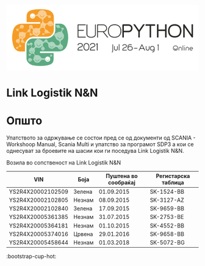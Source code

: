 ![EuroPythonLogo](images/euro-python-logo.png)

# Link Logistik N&N

# Општо

Упатството за одржување се состои пред се од документи од SCANIA - Workshoop Manual, Scania Multi и упатство за програмот SDP3 а кои се однесуват за броевите на шасии кои ги поседува Link Lоgistik N&N.

Возила во сопственост на Link Logistik N&N

| VIN | Боја | Пуштена во сообраќај | Регистарска таблица |
|-|-|-|-|
| YS2R4X20002102509 | Зелена | 01.09.2015 | SK-1524-BB |
| YS2R4X20002102805 | Незнам | 08.09.2015 | SK-3127-AZ |
| YS2R4X20002102840 | Зелена | 17.09.2015 | SK-9659-BB |
| YS2R4X20005361385 | Незнам | 31.07.2015 | SK-2753-BE |
| YS2R4X20005364181 | Незнам | 01.10.2015 | SK-4552-BB |
| YS2R4X20005374016 | Црвена | 29.01.2016 | SK-9658-BB |
| YS2R4X20005458644 | Незнам | 01.03.2018 | SK-5072-BG |


:bootstrap-cup-hot:



